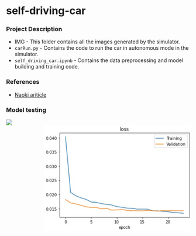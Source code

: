 # self-driving-car

### Project Description
- IMG - This folder contains all the images generated by the simulator.
- ```carRun.py``` - Contains the code to run the car in autonomous mode in the simulator.
- ```self_driving_car.ipynb``` - Contains the data preprocessing and model building and training code.

### References
- [Naoki ariticle](https://medium.com/@naokishibuya/introduction-to-udacity-self-driving-car-simulator-4d78198d301d)

### Model testing
<div> <img align = "left" width = "350" src = "https://github.com/Dipankar-Medhi/self-driving-car/blob/master/driving_gif.gif"><img align = 'right' width = "400" src = "https://github.com/Dipankar-Medhi/self-driving-car/blob/master/losses.jpg"> </div>


